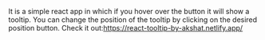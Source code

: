 It is a simple react app in which if you hover over the button it will show a tooltip. You can change the position of the tooltip by clicking on the desired position button. Check it out:https://react-tooltip-by-akshat.netlify.app/
